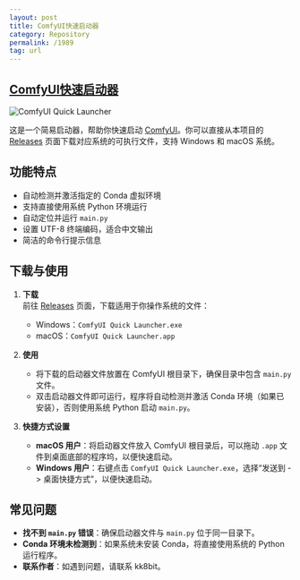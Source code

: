 ```yaml
---
layout: post
title: ComfyUI快速启动器
category: Repository
permalink: /1989
tag: url
---
```

## [ComfyUI快速启动器](https://github.com/kk8bit/ComfyUI_Quick_Launcher.git)

![ComfyUI Quick Launcher](https://github.com/user-attachments/assets/dc15a390-ae64-4ab0-80fb-b39dd1a2baf1)

这是一个简易启动器，帮助你快速启动 [ComfyUI](https://github.com/comfyanonymous/ComfyUI)。你可以直接从本项目的 [Releases](https://github.com/kk8bit/ComfyUI_Quick_Launcher/releases) 页面下载对应系统的可执行文件，支持 Windows 和 macOS 系统。

## 功能特点

- 自动检测并激活指定的 Conda 虚拟环境
- 支持直接使用系统 Python 环境运行
- 自动定位并运行 `main.py`
- 设置 UTF-8 终端编码，适合中文输出
- 简洁的命令行提示信息

## 下载与使用

1. **下载**  
   前往 [Releases](https://github.com/kk8bit/ComfyUI_Quick_Launcher/releases) 页面，下载适用于你操作系统的文件：
   - Windows：`ComfyUI Quick Launcher.exe`
   - macOS：`ComfyUI Quick Launcher.app`

2. **使用**  
   - 将下载的启动器文件放置在 ComfyUI 根目录下，确保目录中包含 `main.py` 文件。
   - 双击启动器文件即可运行，程序将自动检测并激活 Conda 环境（如果已安装），否则使用系统 Python 启动 `main.py`。

3. **快捷方式设置**  
   - **macOS 用户**：将启动器文件放入 ComfyUI 根目录后，可以拖动 `.app` 文件到桌面底部的程序坞，以便快速启动。
   - **Windows 用户**：右键点击 `ComfyUI Quick Launcher.exe`，选择“发送到 -> 桌面快捷方式”，以便快速启动。

## 常见问题

- **找不到 `main.py` 错误**：确保启动器文件与 `main.py` 位于同一目录下。
- **Conda 环境未检测到**：如果系统未安装 Conda，将直接使用系统的 Python 运行程序。
- **联系作者**：如遇到问题，请联系 kk8bit。